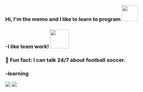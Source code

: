 ### Hi, I'm the memo and I like to learn to program <img src="https://media.giphy.com/media/VgCDAzcKvsR6OM0uWg/giphy.gif" width="50"> 
### -I like team work! <img src="https://media.giphy.com/media/LnQjpWaON8nhr21vNW/giphy.gif" width="60"> 
### 💬 Fun fact: I can talk 24/7 about football soccer.

### -learning 
<img src="https://img.shields.io/badge/-C%20&%20C++-659ad2?style=flat&logo=c%2B%2B&logoColor=ffffff"> 
<img src = "https://img.shields.io/badge/-HTML5-E34F26?style=flat&logo=html5&logoColor=white">
